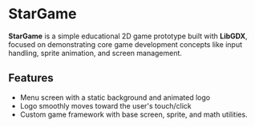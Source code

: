 # StarGame

**StarGame** is a simple educational 2D game prototype built with **LibGDX**, focused on demonstrating core game development concepts like input handling, sprite animation, and screen management.

## Features

- Menu screen with a static background and animated logo
- Logo smoothly moves toward the user's touch/click
- Custom game framework with base screen, sprite, and math utilities.
